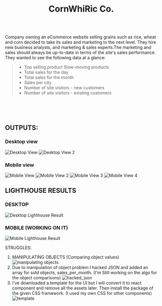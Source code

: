 <h1 align="center"> CornWhiRic Co.</h1>

<br/>
<br/>

Company owning an eCommerce website selling grains such as rice, wheat and corn decided to take its sales and marketing to the next level. They hire new business analysts, and marketing & sales experts.The marketing and sales should always be up-to-date in terms of the site's sales performance. They wanted to see the following data at a glance:

> - Top selling product Slow-moving products
> - Total sales for the day
> - Total sales for the month
> - Sales per city
> - Number of site visitors - new customers
> - Number of site visitors - existing customers

<br/>
<br/>
<br/>

## OUTPUTS:

### Desktop view

![Desktop View](DesktopView.png "Desktop View")
![Desktop View 2](DesktopView2.png "Desktop View 2")

### Mobile view

![Mobile View](Mobile_1.png "Mobile View")
![Mobile View 2](Mobile3.png "Mobile View 2")
![Mobile View 3](Mobile_4.png "Mobile View 3")
![Mobile View 4](Mobile_5.png "Mobile View 4")

## LIGHTHOUSE RESULTS

### DESKTOP

![Desktop Lighthouse Result](Desktop_Lighthouse.png "Desktop Lighthouse Result")

### MOBILE (WORKING ON IT)

![Mobile Lighthouse Result](Mobile_Lighthouse.png "Mobile Lighthouse Result")

STRUGGLES:

1.  MANIPULATING OBJECTS (Comparing object values)
    ![manipulating objects](manipulating_object.png "Manipulating Object")
2.  Due to manipulation of object problem I hacked JSON and added an array for sold objects, sales_per_month. (I'm Still working on the algo for the object comparisons)
    ![hacked_json](json_hack.png "JSON HACKED")
3.  I've downloaded a template for the UI but I will convert it to react component and remove all the assets later. Then install the package of the given CSS framework. (I used my own CSS for other components)
    ![template](template.png "template")
